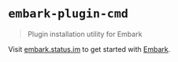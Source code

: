 # `embark-plugin-cmd`

> Plugin installation utility for Embark

Visit [embark.status.im](https://embark.status.im/) to get started with
[Embark](https://github.com/embarklabs/embark).

